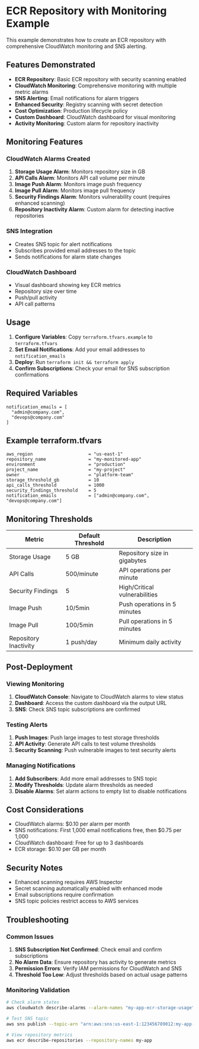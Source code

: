 # ECR Repository with Monitoring Example

This example demonstrates how to create an ECR repository with comprehensive CloudWatch monitoring and SNS alerting.

## Features Demonstrated

- **ECR Repository**: Basic ECR repository with security scanning enabled
- **CloudWatch Monitoring**: Comprehensive monitoring with multiple metric alarms
- **SNS Alerting**: Email notifications for alarm triggers
- **Enhanced Security**: Registry scanning with secret detection
- **Cost Optimization**: Production lifecycle policy
- **Custom Dashboard**: CloudWatch dashboard for visual monitoring
- **Activity Monitoring**: Custom alarm for repository inactivity

## Monitoring Features

### CloudWatch Alarms Created

1. **Storage Usage Alarm**: Monitors repository size in GB
2. **API Calls Alarm**: Monitors API call volume per minute
3. **Image Push Alarm**: Monitors image push frequency
4. **Image Pull Alarm**: Monitors image pull frequency
5. **Security Findings Alarm**: Monitors vulnerability count (requires enhanced scanning)
6. **Repository Inactivity Alarm**: Custom alarm for detecting inactive repositories

### SNS Integration

- Creates SNS topic for alert notifications
- Subscribes provided email addresses to the topic
- Sends notifications for alarm state changes

### CloudWatch Dashboard

- Visual dashboard showing key ECR metrics
- Repository size over time
- Push/pull activity
- API call patterns

## Usage

1. **Configure Variables**: Copy `terraform.tfvars.example` to `terraform.tfvars`
2. **Set Email Notifications**: Add your email addresses to `notification_emails`
3. **Deploy**: Run `terraform init && terraform apply`
4. **Confirm Subscriptions**: Check your email for SNS subscription confirmations

## Required Variables

```hcl
notification_emails = [
  "admin@company.com",
  "devops@company.com"
]
```

## Example terraform.tfvars

```hcl
aws_region                     = "us-east-1"
repository_name                = "my-monitored-app"
environment                    = "production"
project_name                   = "my-project"
owner                          = "platform-team"
storage_threshold_gb           = 10
api_calls_threshold            = 1000
security_findings_threshold    = 5
notification_emails            = ["admin@company.com", "devops@company.com"]
```

## Monitoring Thresholds

| Metric | Default Threshold | Description |
|--------|------------------|-------------|
| Storage Usage | 5 GB | Repository size in gigabytes |
| API Calls | 500/minute | API operations per minute |
| Security Findings | 5 | High/Critical vulnerabilities |
| Image Push | 10/5min | Push operations in 5 minutes |
| Image Pull | 100/5min | Pull operations in 5 minutes |
| Repository Inactivity | 1 push/day | Minimum daily activity |

## Post-Deployment

### Viewing Monitoring

1. **CloudWatch Console**: Navigate to CloudWatch alarms to view status
2. **Dashboard**: Access the custom dashboard via the output URL
3. **SNS**: Check SNS topic subscriptions are confirmed

### Testing Alerts

1. **Push Images**: Push large images to test storage thresholds
2. **API Activity**: Generate API calls to test volume thresholds
3. **Security Scanning**: Push vulnerable images to test security alerts

### Managing Notifications

1. **Add Subscribers**: Add more email addresses to SNS topic
2. **Modify Thresholds**: Update alarm thresholds as needed
3. **Disable Alarms**: Set alarm actions to empty list to disable notifications

## Cost Considerations

- CloudWatch alarms: $0.10 per alarm per month
- SNS notifications: First 1,000 email notifications free, then $0.75 per 1,000
- CloudWatch dashboard: Free for up to 3 dashboards
- ECR storage: $0.10 per GB per month

## Security Notes

- Enhanced scanning requires AWS Inspector
- Secret scanning automatically enabled with enhanced mode
- Email subscriptions require confirmation
- SNS topic policies restrict access to AWS services

## Troubleshooting

### Common Issues

1. **SNS Subscription Not Confirmed**: Check email and confirm subscriptions
2. **No Alarm Data**: Ensure repository has activity to generate metrics
3. **Permission Errors**: Verify IAM permissions for CloudWatch and SNS
4. **Threshold Too Low**: Adjust thresholds based on actual usage patterns

### Monitoring Validation

```bash
# Check alarm states
aws cloudwatch describe-alarms --alarm-names "my-app-ecr-storage-usage"

# Test SNS topic
aws sns publish --topic-arn "arn:aws:sns:us-east-1:123456789012:my-app-ecr-alerts" --message "Test message"

# View repository metrics
aws ecr describe-repositories --repository-names my-app
```
